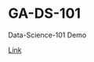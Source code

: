 # GA-DS-101
Data-Science-101 Demo


[Link](https://docs.google.com/forms/d/e/1FAIpQLSd15QNkh58JRJ9sDLLR2SmLMI9YsTc4mgMfruSWXt0JJz9qfg/viewform?usp=sf_link)
